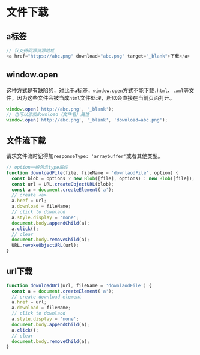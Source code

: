 # 文件下载

## a标签

```javascript
// 仅支持同源资源地址
<a href="https://abc.png" download="abc.png" target="_blank">下载</a>
```

## window.open
这种方式是有缺陷的，对比于<code>a</code>标签，`window.open`方式不能下载`.html`、`.xml`等文件，因为这些文件会被当成`html`文件处理，所以会直接在当前页面打开。

```javascript
window.open('http://abc.png', '_blank');
// 也可以添加download（文件名）属性
window.open('http://abc.png', '_blank', 'download=abc.png');
```

## 文件流下载
请求文件流时记得加`responseType: 'arraybuffer'`或者其他类型。

```javascript
// option一般包含type属性
function downloadFile(file, fileName = 'downlaodFile', option) {
  const blob = options ? new Blob([file], options) : new Blob([file]);
  const url = URL.createObjectURL(blob);
  const a = document.createElement('a');
  // create <a>
  a.href = url;
  a.download = fileName;
  // click to downlaod
  a.style.display = 'none';
  document.body.appendChild(a);
  a.click();
  // clear
  document.body.removeChild(a);
  URL.revokeObjectURL(url);
}
```

## url下载

```javascript
function downloadUrl(url, fileName = 'downlaodFile') {
  const a = document.createElement('a');
  // create download element
  a.href = url;
  a.download = fileName;
  // click to downlaod
  a.style.display = 'none';
  document.body.appendChild(a);
  a.click();
  // clear
  document.body.removeChild(a);
}
```
